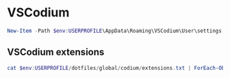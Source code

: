 # VSCodium

```powershell
New-Item -Path $env:USERPROFILE\AppData\Roaming\VSCodium\User\settings.json -ItemType SymbolicLink -Value $env:USERPROFILE\dotfiles\global\codium\settings.json
```

## VSCodium extensions

```powershell
cat $env:USERPROFILE/dotfiles/global/codium/extensions.txt | ForEach-Object { echo ""; echo "Installing $_"; echo ""; codium --install-extension $_ }
```

